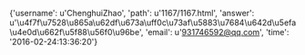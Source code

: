 {'username': u'ChenghuiZhao', 'path': u'1167/1167.html', 'answer': u'\u4f7f\u7528\u865a\u62df\u673a\uff0c\u73af\u5883\u7684\u642d\u5efa\u4e0d\u662f\u5f88\u56f0\u96be', 'email': u'931746592@qq.com', 'time': '2016-02-24:13:36:20'}